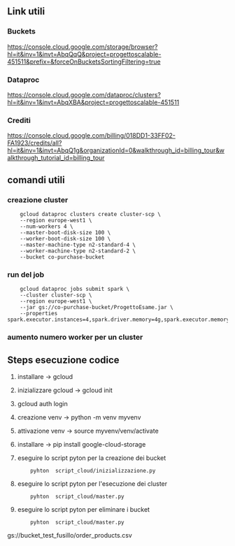 ## Link utili

### Buckets
https://console.cloud.google.com/storage/browser?hl=it&inv=1&invt=AbqQqQ&project=progettoscalable-451511&prefix=&forceOnBucketsSortingFiltering=true

### Dataproc
https://console.cloud.google.com/dataproc/clusters?hl=it&inv=1&invt=AbqXBA&project=progettoscalable-451511

### Crediti
https://console.cloud.google.com/billing/018DD1-33FF02-FA1923/credits/all?hl=it&inv=1&invt=AbqQ1g&organizationId=0&walkthrough_id=billing_tour&walkthrough_tutorial_id=billing_tour

## comandi utili

### creazione cluster
```
    gcloud dataproc clusters create cluster-scp \
    --region europe-west1 \
    --num-workers 4 \
    --master-boot-disk-size 100 \
    --worker-boot-disk-size 100 \
    --master-machine-type n2-standard-4 \
    --worker-machine-type n2-standard-2 \
    --bucket co-purchase-bucket
```

### run del job
```
    gcloud dataproc jobs submit spark \
    --cluster cluster-scp \
    --region europe-west1 \
    --jar gs://co-purchase-bucket/ProgettoEsame.jar \
    --properties spark.executor.instances=4,spark.driver.memory=4g,spark.executor.memory=4g,spark.executor.cores=2

```
### aumento numero worker per un cluster




## Steps esecuzione codice

1) installare &rarr; gcloud

2) inizializzare gcloud &rarr; gcloud init

3) gcloud auth login <!-- evitabile? -->

4) creazione venv &rarr; python -m venv myvenv

5) attivazione venv &rarr; source myvenv/venv/activate

6) installare &rarr; pip install google-cloud-storage

7) eseguire lo script pyton per la creazione dei bucket
    ``` 
        pyhton  script_cloud/inizializzazione.py

    ```
8) eseguire lo script pyton per l'esecuzione dei cluster

    ```
        pyhton  script_cloud/master.py
    ```

9) eseguire lo script pyton per eliminare i bucket

    ```
        pyhton  script_cloud/master.py
    ```

gs://bucket_test_fusillo/order_products.csv